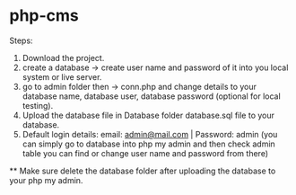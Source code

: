 # php-cms

Steps:
1. Download the project.
2. create a database -> create user name and password of it into you local system or live server.
3. go to admin folder then -> conn.php and change details to your database name, database user, database password (optional for local testing).
4. Upload the database file in Database folder database.sql file to your database.
5. Default login details: email: admin@mail.com | Password: admin (you can simply go to database into php my admin and then check admin table you can find or change user name and password from there)

** Make sure delete the database folder after uploading the database to your php my admin.
